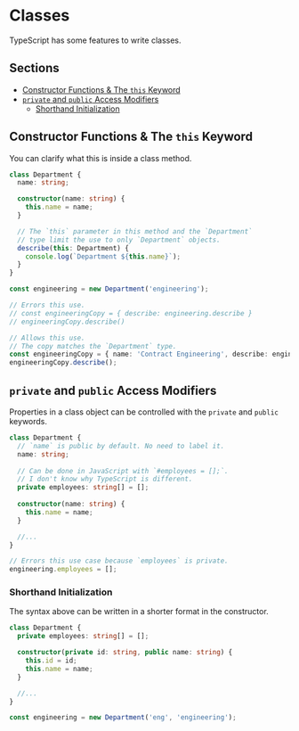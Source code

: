 # Classes <!-- omit in toc -->

TypeScript has some features to write classes.

## Sections <!-- omit in toc -->

- [Constructor Functions \& The `this` Keyword](#constructor-functions--the-this-keyword)
- [`private` and `public` Access Modifiers](#private-and-public-access-modifiers)
  - [Shorthand Initialization](#shorthand-initialization)

## Constructor Functions & The `this` Keyword

You can clarify what this is inside a class method.

```TypeScript
class Department {
  name: string;

  constructor(name: string) {
    this.name = name;
  }

  // The `this` parameter in this method and the `Department`
  // type limit the use to only `Department` objects. 
  describe(this: Department) {
    console.log(`Department ${this.name}`);
  }
}

const engineering = new Department('engineering');

// Errors this use.
// const engineeringCopy = { describe: engineering.describe }
// engineeringCopy.describe()

// Allows this use.
// The copy matches the `Department` type.
const engineeringCopy = { name: 'Contract Engineering', describe: engineering.describe };
engineeringCopy.describe();
```

## `private` and `public` Access Modifiers

Properties in a class object can be controlled with the `private` and `public` keywords.

```TypeScript
class Department {
  // `name` is public by default. No need to label it.
  name: string;
  
  // Can be done in JavaScript with `#employees = [];`.
  // I don't know why TypeScript is different.
  private employees: string[] = [];
  
  constructor(name: string) {
    this.name = name;
  }

  //...
}

// Errors this use case because `employees` is private.
engineering.employees = [];
```

### Shorthand Initialization

The syntax above can be written in a shorter format in the constructor.

```TypeScript
class Department {
  private employees: string[] = [];

  constructor(private id: string, public name: string) {
    this.id = id;
    this.name = name;
  }

  //...
}

const engineering = new Department('eng', 'engineering');
```